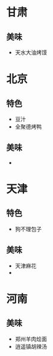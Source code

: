 # 甘肃

## 美味

- 天水大油烤馍

# 北京

## 特色

- 豆汁
- 全聚德烤鸭

## 美味

- 

# 天津

## 特色

- 狗不理包子

## 美味

- 天津麻花
- 

# 河南

## 美味

- 郑州羊肉烩面
- 逍遥镇胡辣汤



